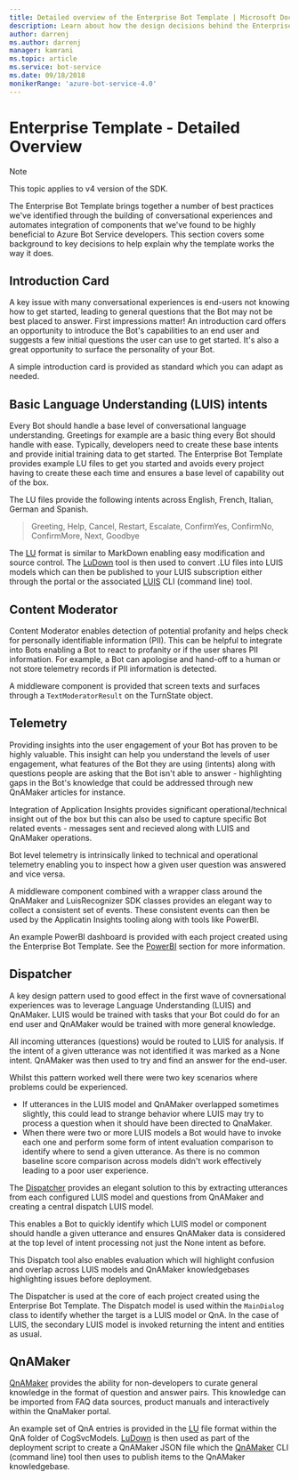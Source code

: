 ```yaml
---
title: Detailed overview of the Enterprise Bot Template | Microsoft Docs
description: Learn about how the design decisions behind the Enterprise Bot Template
author: darrenj
ms.author: darrenj
manager: kamrani
ms.topic: article
ms.service: bot-service
ms.date: 09/18/2018
monikerRange: 'azure-bot-service-4.0'
---
```

# Enterprise Template - Detailed Overview

> [!NOTE]
> This topic applies to v4 version of the SDK. 

The Enterprise Bot Template brings together a number of best practices we've identified through the building of conversational experiences and automates integration of components that we've found to be highly beneficial to Azure Bot Service developers. This section covers some background to key decisions to help explain why the template works the way it does.

## Introduction Card

A key issue with many conversational experiences is end-users not knowing how to get started, leading to general questions that the Bot may not be best placed to answer. First impressions matter! An introduction card offers an opportunity to introduce the Bot's capabilities to an end user and suggests a few initial questions the user can use to get started. It's also a great opportunity to surface the personality of your Bot.

A simple introduction card is provided as standard which you can adapt as needed.

## Basic Language Understanding (LUIS) intents

Every Bot should handle a base level of conversational language understanding. Greetings for example are a basic thing every Bot should handle with ease. Typically, developers need to create these base intents and provide initial training data to get started. The Enterprise Bot Template provides example LU files to get you started and avoids every project having to create these each time and ensures a base level of capability out of the box.

The LU files provide the following intents across English, French, Italian, German and Spanish.

> Greeting, Help, Cancel, Restart, Escalate, ConfirmYes, ConfirmNo, ConfirmMore, Next, Goodbye

The [LU](https://github.com/Microsoft/botbuilder-tools/blob/master/packages/Ludown/docs/lu-file-format.md) format is similar to MarkDown enabling easy modification and source control. The [LuDown](https://github.com/Microsoft/botbuilder-tools/tree/master/packages/Ludown) tool is then used to convert .LU files into LUIS models which can then be published to your LUIS subscription either through the portal or the associated [LUIS](https://github.com/Microsoft/botbuilder-tools/tree/master/packages/LUIS) CLI (command line) tool.

## Content Moderator

Content Moderator enables detection of potential profanity and helps check for personally identifiable information (PII). This can be helpful to integrate into Bots enabling a Bot to react to profanity or if the user shares PII information. For example, a Bot can apologise and hand-off to a human or not store telemetry records if PII information is detected.

A middleware component is provided that screen texts and surfaces through a ```TextModeratorResult``` on the TurnState object.

## Telemetry

Providing insights into the user engagement of your Bot has proven to be highly valuable. This insight can help you understand the levels of user engagement, what features of the Bot they are using (intents) along with questions people are asking that the Bot isn't able to answer - highlighting gaps in the Bot's knowledge that could be addressed through new QnAMaker articles for instance.

Integration of Application Insights provides significant operational/technical insight out of the box but this can also be used to capture specific Bot related events - messages sent and recieved along with LUIS and QnAMaker operations.

Bot level telemetry is intrinsically linked to technical and operational telemetry enabling you to inspect how a given user question was answered and vice versa.

A middleware component combined with a wrapper class around the QnAMaker and LuisRecognizer SDK classes provides an elegant way to collect a consistent set of events. These consistent events can then be used by the Applicatin Insights tooling along with tools like PowerBI.

An example PowerBI dashboard is provided with each project created using the Enterprise Bot Template. See the [PowerBI](bot-builder-enterprise-template-powerbi.md) section for more information.

## Dispatcher

A key design pattern used to good effect in the first wave of covnersational experiences was to leverage Language Understanding (LUIS) and QnAMaker. LUIS would be trained with tasks that your Bot could do for an end user and QnAMaker would be trained with more general knowledge.

All incoming utterances (questions) would be routed to LUIS for analysis. If the intent of a given utterance was not identified it was marked as a None intent. QnAMaker was then used to try and find an answer for the end-user.

Whilst this pattern worked well there were two key scenarios where problems could be experienced.

- If  utterances in the LUIS model and QnAMaker overlapped sometimes slightly, this could lead to strange behavior where LUIS may try to process a question when it should have been directed to QnaMaker.
- When there were two or more LUIS models a Bot would have to invoke each one and perform some form of  intent evaluation comparison to identify where to send a given utterance. As there is no common baseline score comparison across models didn't work effectively leading to a poor user experience.

The [Dispatcher](https://docs.microsoft.com/en-us/azure/bot-service/bot-builder-tutorial-dispatch?view=azure-bot-service-4.0&tabs=csaddref%2Ccsbotconfig) provides an elegant solution to this by extracting utterances from each configured LUIS model and questions from QnAMaker and creating a central dispatch LUIS model.

This enables a Bot to quickly identify which LUIS model or component should handle a given utterance and ensures QnAMaker data is considered at the top level of intent processing not just the None intent as before.

This Dispatch tool also enables evaluation which will highlight confusion and overlap across LUIS models and QnAMaker knowledgebases highlighting issues before deployment.

The Dispatcher is used at the core of each project created using the Enterprise Bot Template. The Dispatch model is used within the `MainDialog` class to identify whether the target is a LUIS model or QnA. In the case of LUIS, the secondary LUIS model is invoked returning the intent and entities as usual.

## QnAMaker

[QnAMaker](https://www.qnamaker.ai/) provides the ability for non-developers to curate general knowledge in the format of question and answer pairs. This knowledge can be imported from FAQ data sources, product manuals and interactively within the QnaMaker portal.

An example set of QnA entries is provided in the [LU](https://github.com/Microsoft/botbuilder-tools/blob/master/packages/Ludown/docs/lu-file-format.md) file format within the QnA folder of CogSvcModels. [LuDown](https://github.com/Microsoft/botbuilder-tools/tree/master/packages/Ludown) is then used as part of the deployment script to create a QnAMaker JSON file which the [QnAMaker](https://github.com/Microsoft/botbuilder-tools/tree/master/packages/QnAMaker) CLI (command line) tool then uses to publish items to the QnAMaker knowledgebase.
